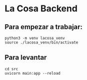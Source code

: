 # La Cosa Backend

## Para empezar a trabajar:
~~~
python3 -m venv lacosa_venv
source ./lacosa_venv/bin/activate
~~~

## Para levantar
~~~
cd src
uvicorn main:app --reload
~~~

